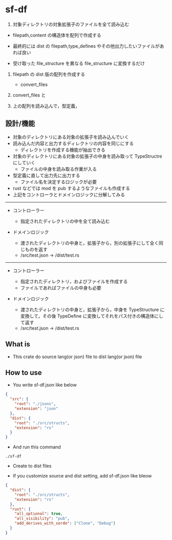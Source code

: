 # sf-df

1. 対象ディレクトリの対象拡張子のファイルを全て読み込む

- filepath,content の構造体を配列で作成する

- 最終的には dist の filepath,type_defines やその他出力したいファイルがあれば良い

- 受け取った file_structure を異なる file_structure に変換するだけ

1. filepath の dist 版の配列を作成する

   - convert_files

1. convert_files と
1. 上の配列を読み込んで，型定義，

## 設計/機能

- 対象のディレクトリにある対象の拡張子を読み込んでいく
- 読み込んだ内容と出力するディレクトリの内容を同じにする
  - ディレクトリを作成する機能が抽出できる
- 対象のディレクトリにある対象の拡張子の中身を読み取って TypeStructre にしていく
  - ファイルの中身を読み取る作業が入る
- 型定義に直して出力先に出力する
  - ファイル名を決定するロジックが必要
- rust などでは mod を pub するようなファイルも作成する
- 上記をコントローラとドメインロジックに分解してみる

---

- コントローラー

  - 指定されたディレクトリの中を全て読み込む

- ドメインロジック
  - 渡されたディレクトリの中身と，拡張子から，別の拡張子にして全く同じものを返す
  - /src/test.json -> /dist/test.rs

---

- コントローラー

  - 指定されたディレクトリ，およびファイルを作成する
  - ファイルであればファイルの中身も必要

- ドメインロジック
  - 渡されたディレクトリの中身と，拡張子から，中身を TypeStructure に変換して，その後 TypeDefine に変換してそれをパス付きの構造体にして返す
  - /src/test.json -> /dist/test.rs

## What is

- This crate do source lang(or json) file to dist lang(or json) file

## How to use

- You write sf-df.json like below

```json
{
  "src": {
    "root": "./jsons",
    "extension": "json"
  },
  "dist": {
    "root": "./src/structs",
    "extension": "rs"
  }
}
```

- And run this command

```shell
./sf-df
```

- Create to dist files

- If you customize source and dist setting, add sf-df.json like bleow

```json
{
  "dist": {
    "root": "./src/structs",
    "extension": "rs"
  },
  "rust": {
    "all_optional": true,
    "all_visibility": "pub",
    "add_derives_with_serde": ["Clone", "Debug"]
  }
}
```
